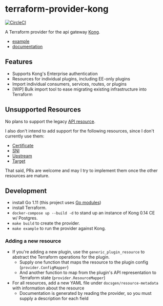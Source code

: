 # terraform-provider-kong
[![CircleCI](https://circleci.com/gh/alexashley/terraform-provider-kong/tree/master.svg?style=svg)](https://circleci.com/gh/alexashley/terraform-provider-kong/tree/master)

A Terraform provider for the api gateway [Kong](https://github.com/Kong/kong).

- [example](/example/main.tf)
- [documentation](https://alexashley.github.io/terraform-provider-kong/)

## Features

- Supports Kong's Enterprise authentication
- Resources for individual plugins, including EE-only plugins 
- Import individual consumers, services, routes, or plugins
- [WIP] Bulk import tool to ease migrating existing infrastructure into Terraform 

## Unsupported Resources

No plans to support the legacy [API resource](https://docs.konghq.com/0.12.x/admin-api/#api-object).

I also don't intend to add support for the following resources, since I don't currently use them:

- [Certificate](https://docs.konghq.com/0.14.x/admin-api/#certificate-object)
- [SNI](https://docs.konghq.com/0.14.x/admin-api/#sni-objects)
- [Upstream](https://docs.konghq.com/0.14.x/admin-api/#upstream-objects)
- [Target](https://docs.konghq.com/0.14.x/admin-api/#target-object)

That said, PRs are welcome and may I try to implement them once the other resources are mature.

## Development

- install Go 1.11 (this project uses [Go modules](https://github.com/golang/go/wiki/Modules#installing-and-activating-module-support))
- install Terraform.
- `docker-compose up --build -d` to stand up an instance of Kong 0.14 CE w/ Postgres.
- `make build` to create the provider.
- `make example` to run the provider against Kong.

### Adding a new resource
- If you're adding a new plugin, use the `generic_plugin_resource` to abstract the Terraform operations for the plugin.
    - Supply one function that maps the resource to the plugin config (`provider.ConfigMapper`)
    - And another function to map from the plugin's API representation to Terraform state (`provider.ResourceMapper`)
- For all resources, add a new YAML file under `docsgen/resource-metadata` with information about the resource
    - Documentation is generated by reading the provider, so you must supply a description for each field

